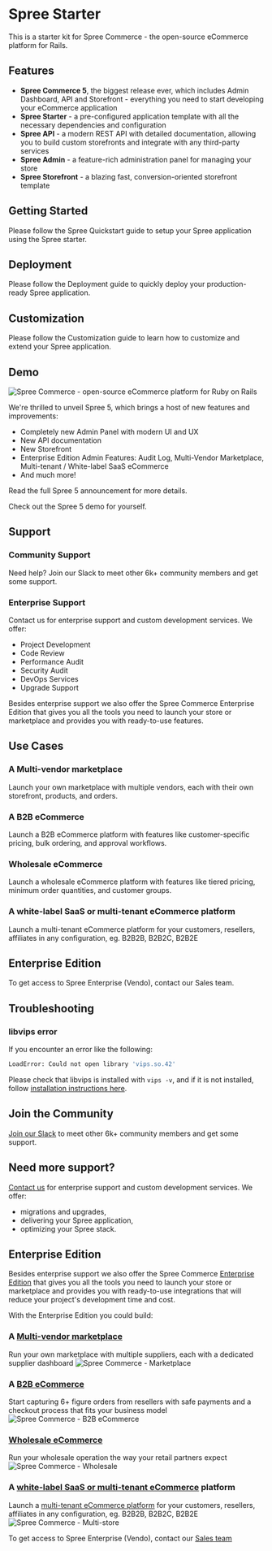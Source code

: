 # Spree Starter

This is a starter kit for Spree Commerce - the open-source eCommerce platform for Rails.

## Features

* **Spree Commerce 5**, the biggest release ever, which includes Admin Dashboard, API and Storefront - everything you need to start developing your eCommerce application
* **Spree Starter** - a pre-configured application template with all the necessary dependencies and configuration
* **Spree API** - a modern REST API with detailed documentation, allowing you to build custom storefronts and integrate with any third-party services
* **Spree Admin** - a feature-rich administration panel for managing your store
* **Spree Storefront** - a blazing fast, conversion-oriented storefront template

## Getting Started

Please follow the Spree Quickstart guide to setup your Spree application using the Spree starter.

## Deployment

Please follow the Deployment guide to quickly deploy your production-ready Spree application.

## Customization

Please follow the Customization guide to learn how to customize and extend your Spree application.

## Demo

![Spree Commerce - open-source eCommerce platform for Ruby on Rails](https://raw.githubusercontent.com/spree/spree/main/guides/src/images/features/spree_5_open-source_eCommerce_myzurl.jpg)

We're thrilled to unveil Spree 5, which brings a host of new features and improvements:

- Completely new Admin Panel with modern UI and UX
- New API documentation
- New Storefront
- Enterprise Edition Admin Features: Audit Log, Multi-Vendor Marketplace, Multi-tenant / White-label SaaS eCommerce
- And much more!

Read the full Spree 5 announcement for more details.

Check out the Spree 5 demo for yourself.

## Support

### Community Support

Need help? Join our Slack to meet other 6k+ community members and get some support.

### Enterprise Support

Contact us for enterprise support and custom development services. We offer:

* Project Development
* Code Review
* Performance Audit
* Security Audit
* DevOps Services
* Upgrade Support

Besides enterprise support we also offer the Spree Commerce Enterprise Edition that gives you all the tools you need to launch your store or marketplace and provides you with ready-to-use features.

## Use Cases

### A Multi-vendor marketplace

Launch your own marketplace with multiple vendors, each with their own storefront, products, and orders.

### A B2B eCommerce

Launch a B2B eCommerce platform with features like customer-specific pricing, bulk ordering, and approval workflows.

### Wholesale eCommerce

Launch a wholesale eCommerce platform with features like tiered pricing, minimum order quantities, and customer groups.

### A white-label SaaS or multi-tenant eCommerce platform

Launch a multi-tenant eCommerce platform for your customers, resellers, affiliates in any configuration, eg. B2B2B, B2B2C, B2B2E

## Enterprise Edition

To get access to Spree Enterprise (Vendo), contact our Sales team.

## Troubleshooting

### libvips error

If you encounter an error like the following:

```bash
LoadError: Could not open library 'vips.so.42'
```

Please check that libvips is installed with `vips -v`, and if it is not installed, follow [installation instructions here](https://www.libvips.org/install.html).

## Join the Community 

[Join our Slack](https://slack.spreecommerce.org) to meet other 6k+ community members and get some support.

## Need more support?

[Contact us](https://spreecommerce.org/contact/) for enterprise support and custom development services. We offer:
  * migrations and upgrades,
  * delivering your Spree application,
  * optimizing your Spree stack.

## Enterprise Edition 

Besides enterprise support we also offer the Spree Commerce [Enterprise Edition](https://spreecommerce.org/spree-commerce-version-comparison-community-edition-vs-enterprise-edition/) that gives you all the tools you need to launch your store or marketplace and provides you with ready-to-use integrations that will reduce your project's development time and cost.

With the Enterprise Edition you could build:

### A [Multi-vendor marketplace](https://spreecommerce.org/use-cases/multi-vendor-marketplace-demo/)
Run your own marketplace with multiple suppliers, each with a dedicated supplier dashboard
<img alt="Spree Commerce - Marketplace" src="https://github.com/spree/spree/assets/12614496/c4ddd118-df4c-464e-b1fe-d43862e5cf25">

### A [B2B eCommerce](https://spreecommerce.org/use-cases/headless-b2b-ecommerce/)
Start capturing 6+ figure orders from resellers with safe payments and a checkout process that fits your business model
<img alt="Spree Commerce - B2B eCommerce" src="https://github.com/spree/spree/assets/12614496/e0a184f6-31ad-4f7f-b30b-6f8a501b6f63">

### [Wholesale eCommerce](https://spreecommerce.org/use-cases/wholesale-ecommerce/)
Run your wholesale operation the way your retail partners expect
<img alt="Spree Commerce - Wholesale" src="https://github.com/spree/spree/assets/12614496/bac1e551-f629-47d6-a983-b385aa65b1bd">

### A [white-label SaaS or multi-tenant eCommerce](https://spreecommerce.org/multi-tenant-white-label-ecommerce/) platform
Launch a [multi-tenant eCommerce platform](https://spreecommerce.org/multi-tenant-white-label-ecommerce/) for your customers, resellers, affiliates in any configuration, eg. B2B2B, B2B2C, B2B2E
<img alt="Spree Commerce - Multi-store" src="https://github.com/spree/spree/assets/12614496/cf651354-6180-4927-973f-c650b80ccdb0">

To get access to Spree Enterprise (Vendo), contact our [Sales team](https://spreecommerce.org/get-started/)
